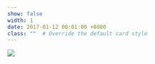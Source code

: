 ```yaml
---
show: false
width: 1
date: 2017-01-12 00:01:00 +0800
class: ""  # Override the default card style
---
```

<div>
<img src="{{ 'assets/images/badges/BJUT-Logo.png' | relative_url }}" class="img-fluid rounded-xl" >
</div>